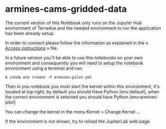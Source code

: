 # armines-cams-gridded-data

The current version of this Notebook only runs on the Jupyter Hub environment of Terradue and the needed environment to run the application has been already setup.

In order to connect please follow the information as explained in the « [Access instructions](https://github.com/ec-nextgeoss/armines-cams-gridded-data/blob/master/NextGEOSS-ARMINES-Pilot-1-Access-Instructions.pdf) » file.


In a future version you’ll be able to use this notebooks on your own environment and consequently you will need to setup the notebook environment using a terminal and run:

```
$ conda env create -f armines-pilot.yml
```

Then in you notebook you must start the kernel within this environment, it's located at top right, by default you should Have Python [env:default], when the correct environment is selected you should have Python [env:armines-pilot]

You can change the kernel in the menu Kernel > Change Kernel ...

If the environment is not shown, try to reload the JupiterLab web page.

